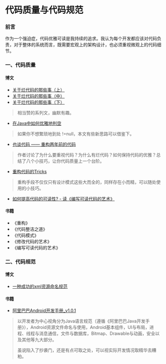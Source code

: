 # 代码质量与代码规范

### 前言

作为一个强迫症，代码优雅可读是我持续的追求。我认为每个开发都应该对代码负责，对于整体的系统而言，既需要宏观上的架构设计，也必须重视微观上的代码细节。

### 一、代码质量

#### 博文

- [关于烂代码的那些事（上）](http://blog.2baxb.me/archives/1343)
- [关于烂代码的那些事（中）](http://blog.2baxb.me/archives/1378)
- [关于烂代码的那些事（下）](http://blog.2baxb.me/archives/1499)
> 相当赞的系列文，幽默有趣。

- [在Java中如何优雅地判空](https://juejin.im/post/5bf60e286fb9a049dd7fe9f8#comment)
> 如果你不想繁琐地到处 !=null，本文有些新思路可以借鉴下。

- [也谈代码 —— 重构两年前的代码](https://www.jianshu.com/p/0e31122c38f7)
> 作者讨论了为什么要重视代码？为什么有烂代码？如何保持代码的优雅？总结了八个小技巧，让你代码质量上一个台阶。

- [重构代码的Tricks](https://www.villianhr.com/2017/09/25/重构代码的Tricks)
> 重构手段不仅仅只有设计模式这些大而全的，同样存在小而精，可以随处使用的小技巧。

- [如何提高代码的可读性? - 读《编写可读代码的艺术》](https://www.jianshu.com/p/422657e71e3a)

#### 书籍

- 《重构》
- 《代码整洁之道》
- 《代码模式》
- 《修改代码的艺术》
- 《编写可读代码的艺术》

### 二、代码规范

#### 博文

- [一种成功的xml资源命名规范](https://www.jianshu.com/p/e3c7fa7d837b)

#### 书籍

- [阿里巴巴Android开发手册_v1.0.1]()
> 以开发者为中心视角分为Java语言规范（遵循《阿里巴巴Java开发手册》），Android资源文件命名与使用，Android基本组件，UI与布局，进程、线程与消息通信，文件与数据库，Bitmap、Drawable与动画，安全以及其他等九大部分。  
>
> 虽说陷入了抄袭门，还是有点可取之处，可以视实际开发情况取精华去糟粕。
